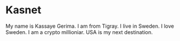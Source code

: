 # Kasnet

My name is Kassaye Gerima.
I am from Tigray.
I live in Sweden.
I love Sweden.
I am a crypto millioniar.
USA is my next destination.